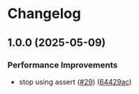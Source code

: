 # Changelog

## 1.0.0 (2025-05-09)


### Performance Improvements

* stop using assert ([#29](https://github.com/skyrpex/charcodehash/issues/29)) ([64429ac](https://github.com/skyrpex/charcodehash/commit/64429acad1611891d0ad2f7cb09aa1d1f2433b4c))
